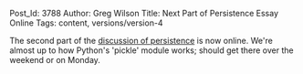 Post_Id: 3788
Author: Greg Wilson
Title: Next Part of Persistence Essay Online
Tags: content, versions/version-4

<p>The second part of the <a href="/4_0/essays/persist.html">discussion of persistence</a> is now online. We're almost up to how Python's 'pickle' module works; should get there over the weekend or on Monday.</p>
